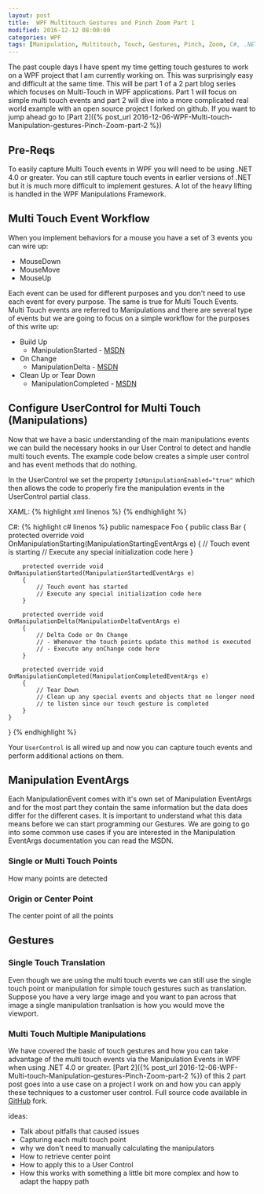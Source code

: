 ```yaml
---
layout: post
title:  WPF Multitouch Gestures and Pinch Zoom Part 1
modified: 2016-12-12 08:00:00
categories: WPF
tags: [Manipulation, Multitouch, Touch, Gestures, Pinch, Zoom, C#, .NET]
---
```

The past couple days I have spent my time getting touch gestures to work on a WPF project that I am currently working on. This was surprisingly easy and difficult at the same time. This will be part 1 of a 2 part blog series which focuses on Multi-Touch in WPF applications. Part 1 will focus on simple multi touch events and part 2 will dive into a more complicated real world example with an open source project I forked on github. If you want to jump ahead go to [Part 2]({% post_url 2016-12-06-WPF-Multi-touch-Manipulation-gestures-Pinch-Zoom-part-2 %})

## Pre-Reqs ##
To easily capture Multi Touch events in WPF you will need to be using .NET 4.0 or greater. You can still capture touch events in earlier versions of .NET but it is much more difficult to implement gestures. A lot of the heavy lifting is handled in the WPF Manipulations Framework.

## Multi Touch Event Workflow ##
When you implement behaviors for a mouse you have a set of 3 events you can wire up:

- MouseDown
- MouseMove
- MouseUp

Each event can be used for different purposes and you don't need to use each event for every purpose. The same is true for Multi Touch Events. Multi Touch events are referred to Manipulations and there are several type of events but we are going to focus on a simple workflow for the purposes of this write up:

- Build Up
  - ManipulationStarted - [MSDN](https://msdn.microsoft.com/en-us/library/system.windows.uielement.manipulationstarted(v=vs.110).aspx)
- On Change
  - ManipulationDelta - [MSDN](https://msdn.microsoft.com/en-us/library/system.windows.uielement.manipulationdelta(v=vs.110).aspx)
- Clean Up or Tear Down
  - ManipulationCompleted - [MSDN](https://msdn.microsoft.com/en-us/library/system.windows.uielement.manipulationcompleted(v=vs.110).aspx)

## Configure UserControl for Multi Touch (Manipulations) ##
Now that we have a basic understanding of the main manipulations events we can build the necessary hooks in our User Control to detect and handle multi touch events. The example code below creates a simple user control and has event methods that do nothing. 

In the UserControl we set the property `IsManipulationEnabled="true"` which then allows the code to properly fire the manipulation events in the UserControl partial class.

XAML:
{% highlight xml linenos %}
<UserControl x:Class="Foo.Bar"
             xmlns=”http://schemas.microsoft.com/winfx/2006/xaml/presentation”
             xmlns:x=”http://schemas.microsoft.com/winfx/2006/xaml”
             xmlns:mc=”http://schemas.openxmlformats.org/markup-compatibility/2006″
             xmlns:d=”http://schemas.microsoft.com/expression/blend/2008″
             mc:Ignorable=”d”
             d:DesignHeight="300"
             d:DesignWidth="300">
    <!-- Setting IsMAnipulationEnabled here tells the UserControl 
         to execute the manipulation methods -->
    <Rectangle IsManipulationEnabled="true" />
</UserControl>
</xml>
{% endhighlight %}

C#:
{% highlight c# linenos %}
public namespace Foo
{
    public class Bar
    {
        protected override void OnManipulationStarting(ManipulationStartingEventArgs e)
        {
            // Touch event is starting
            // Execute any special initialization code here
        }

        protected override void OnManipulationStarted(ManipulationStartedEventArgs e)
        {
            // Touch event has started
            // Execute any special initialization code here
        }
       
        protected override void OnManipulationDelta(ManipulationDeltaEventArgs e)
        {
            // Delta Code or On Change
            // - Whenever the touch points update this method is executed
            // - Execute any onChange code here
        }

        protected override void OnManipulationCompleted(ManipulationCompletedEventArgs e)
        {
            // Tear Down
            // Clean up any special events and objects that no longer need
            // to listen since our touch gesture is completed
        }
    }
}
{% endhighlight %}

Your `UserControl` is all wired up and now you can capture touch events and perform additional actions on them. 

## Manipulation EventArgs ##
Each ManipulationEvent comes with it's own set of Manipulation EventArgs and for the most part they contain the same information but the data does differ for the different cases. It is important to understand what this data means before we can start programming our Gestures. We are going to go into some common use cases if you are interested in the Manipulation EventArgs documentation you can read the MSDN.

### Single or Multi Touch Points ###
How many points are detected

### Origin or Center Point ###
The center point of all the points

## Gestures ##
### Single Touch Translation ###
Even though we are using the multi touch events we can still use the single touch point or manipulation for simple touch gestures such as translation. Suppose you have a very large image and you want to pan across that image a single manipulation tranlsation is how you would move the viewport.

### Multi Touch Multiple Manipulations ###



We have covered the basic of touch gestures and how you can take advantage of the multi touch events via the Manipulation Events in WPF when using .NET 4.0 or greater. [Part 2]({% post_url 2016-12-06-WPF-Multi-touch-Manipulation-gestures-Pinch-Zoom-part-2 %}) of this 2 part post goes into a use case on a project I work on and how you can apply these techniques to a customer user control. Full source code available in [GitHub](http://www.github.com/) fork.

ideas:

- Talk about pitfalls that caused issues
- Capturing each multi touch point
- why we don't need to manually calculating the manipulators
- How to retrieve center point
- How to apply this to a User Control
- How this works with something a little bit more complex and how to adapt the happy path
